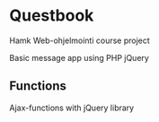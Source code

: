 # Questbook
Hamk Web-ohjelmointi course project

Basic message app using PHP jQuery

## Functions
Ajax-functions with jQuery library
